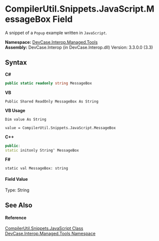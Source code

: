 # CompilerUtil.Snippets.JavaScript.MessageBox Field
 

A snippet of a `Popup` example written in `JavaScript`.

**Namespace:**&nbsp;<a href="N_DevCase_Interop_Managed_Tools">DevCase.Interop.Managed.Tools</a><br />**Assembly:**&nbsp;DevCase.Interop (in DevCase.Interop.dll) Version: 3.3.0.0 (3.3)

## Syntax

**C#**<br />
``` C#
public static readonly string MessageBox
```

**VB**<br />
``` VB
Public Shared ReadOnly MessageBox As String
```

**VB Usage**<br />
``` VB Usage
Dim value As String

value = CompilerUtil.Snippets.JavaScript.MessageBox

```

**C++**<br />
``` C++
public:
static initonly String^ MessageBox
```

**F#**<br />
``` F#
static val MessageBox: string
```


#### Field Value
Type: String

## See Also


#### Reference
<a href="T_DevCase_Interop_Managed_Tools_CompilerUtil_Snippets_JavaScript">CompilerUtil.Snippets.JavaScript Class</a><br /><a href="N_DevCase_Interop_Managed_Tools">DevCase.Interop.Managed.Tools Namespace</a><br />